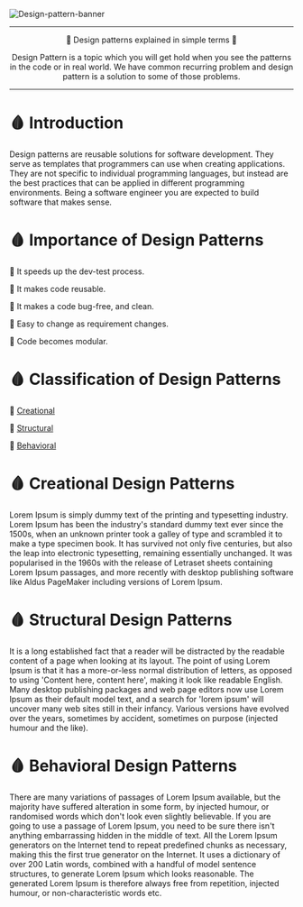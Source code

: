 ![Design-pattern-banner](https://firebasestorage.googleapis.com/v0/b/netflix-clone-90235.appspot.com/o/design-pattern-banner.png?alt=media&token=cb35c906-318f-48ab-9649-8118a80df9b2)

***

<p align="center">
🎒 Design patterns explained in simple terms  🎒
</p>

<p align="center">
Design Pattern is a topic which you will get hold when you see the patterns in the code or in real world. We have common recurring problem and design pattern is a solution to some of those problems.
</p>

***

🩸 Introduction
===============
Design patterns are reusable solutions for software development. They serve as templates that programmers can use when creating applications. They are not specific to individual programming languages, but instead are the best practices that can be applied in different programming environments.
Being a software engineer you are expected to build software that makes sense.

🩸 Importance of Design Patterns
================================
🎱 It speeds up the dev-test process.

🎱 It makes code reusable.

🎱 It makes a code bug-free, and clean.

🎱 Easy to change as requirement changes.

🎱 Code becomes modular.

🩸 Classification of Design Patterns
====================================
🎱 [Creational](#-creational-design-patterns)

🎱 [Structural](#-structural-design-patterns)

🎱 [Behavioral](#-behavioral-design-patterns)

🩸 Creational Design Patterns
=============================
Lorem Ipsum is simply dummy text of the printing and typesetting industry. Lorem Ipsum has been the industry's standard dummy text ever since the 1500s, when an unknown printer took a galley of type and scrambled it to make a type specimen book. It has survived not only five centuries, but also the leap into electronic typesetting, remaining essentially unchanged. It was popularised in the 1960s with the release of Letraset sheets containing Lorem Ipsum passages, and more recently with desktop publishing software like Aldus PageMaker including versions of Lorem Ipsum.

🩸 Structural Design Patterns
=============================
It is a long established fact that a reader will be distracted by the readable content of a page when looking at its layout. The point of using Lorem Ipsum is that it has a more-or-less normal distribution of letters, as opposed to using 'Content here, content here', making it look like readable English. Many desktop publishing packages and web page editors now use Lorem Ipsum as their default model text, and a search for 'lorem ipsum' will uncover many web sites still in their infancy. Various versions have evolved over the years, sometimes by accident, sometimes on purpose (injected humour and the like).

🩸 Behavioral Design Patterns
=============================
There are many variations of passages of Lorem Ipsum available, but the majority have suffered alteration in some form, by injected humour, or randomised words which don't look even slightly believable. If you are going to use a passage of Lorem Ipsum, you need to be sure there isn't anything embarrassing hidden in the middle of text. All the Lorem Ipsum generators on the Internet tend to repeat predefined chunks as necessary, making this the first true generator on the Internet. It uses a dictionary of over 200 Latin words, combined with a handful of model sentence structures, to generate Lorem Ipsum which looks reasonable. The generated Lorem Ipsum is therefore always free from repetition, injected humour, or non-characteristic words etc.
